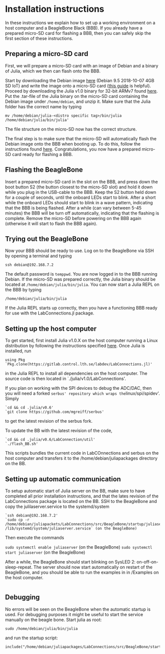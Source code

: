 # Installation instructions
In these instructions we explain how to set up a working environment on a host computer and
a BeagleBone Black (BBB). If you already have a prepared micro-SD card for flashing a BBB,
then you can safely skip the first section of these instructions.

## Preparing a micro-SD card
First, we will prepare a micro-SD card with an image of Debian and a binary of Julia, which we then can flash onto the BBB.

Start by downloading the Debian image [here](http://beagleboard.org/latest-images) (Debian 9.5 2018-10-07 4GB SD IoT) and write the image onto a micro-SD card ([this guide](http://derekmolloy.ie/write-a-new-image-to-the-beaglebone-black/) is helpful).
Proceed by downloading the Julia v1.0 binary for 32-bit ARMv7 found [here](https://julialang.org/downloads/). Put the .tar-file of the Julia binary on the micro-SD card containing the Debian image under `/home/debian`, and unzip it.
Make sure that the Julia folder has the correct name by typing
```
mv /home/debian/julia-<distro specific tag>/bin/julia /home/debian/julia/bin/julia'
```
The file structure on the micro-SD now has the correct structure.

The final step is to make sure that the micro-SD will automatically flash the Debian image onto the BBB when booting up. To do this, follow the instructions found [here](https://elinux.org/Beagleboard:BeagleBoneBlack_Debian#Flashing_eMMC). Congratulations, you now have a prepared micro-SD card ready for flashing a BBB.

## Flashing the BeagleBone
Insert a prepared micro-SD card in the slot on the BBB, and press down the boot button S2 (the button closest to the micro-SD slot) and hold it down while you plug in the USB-cable to the BBB. Keep the S2 button held down for a couple of seconds, until the onboard LEDs start to blink. After a short while the onboard LEDs should start to blink in a wave pattern, indicating that the BBB is being flashed. After a while (can vary between 5-45 minutes) the BBB will be turn off automatically, indicating that the flashing is complete. Remove the micro-SD before powering on the BBB again (otherwise it will start to flash the BBB again).

## Trying out the BeagleBone
Now your BBB should be ready to use. Log on to the BeagleBone via SSH by opening a terminal and typing
```
ssh debian@192.168.7.2
```
The default password is `temppwd`. You are now logged in to the BBB running Debian. If the micro-SD was prepared correctly, the Julia binary should be located at `/home/debian/julia/bin/julia`.
You can now start a Julia REPL on the BBB by typing
```
/home/debian/julia/bin/julia
```
If the Julia REPL starts up correctly, then you have a functioning BBB ready for use with the LabConnections.jl package.

## Setting up the host computer


To get started, first install Julia v1.0.X on the host computer running a Linux distribution by following the instructions specified [here](https://github.com/JuliaLang/julia/blob/master/README.md). Once Julia is installed, run
```
using Pkg
`Pkg.clone(https://gitlab.control.lth.se/labdev/LabConnections.jl)'
```
in the Julia REPL to install all dependencies on the host computer. The source code is then located in `./julia/v1.0/LabConnections'.


If you plan on working with the SPI devices to debug the ADC/DAC, then you will need a forked `serbus' repository which wraps the`linux/spi/spidev'. Simply


```
`cd && cd .julia/v0.6'
`git clone https://github.com/mgreiff/serbus'
```


to get the latest revision of the serbus fork.


To update the BB with the latest revision of the code,  


```
`cd && cd .julia/v0.6/LabConnection/util'
`./flash_BB.sh'
```


This scripts bundles the current code in LabCOnnections and serbus on the host computer and transfers it to the /home/debian/juliapackages directory on the BB.


<a id='Setting-up-automatic-communication-1'></a>

## Setting up automatic communication


To setup automatic start of Julia server on the BB, make sure to have completed all prior installation instructions, and that the lates revision of the LabConnections package is located on the BB. SSH to the BeagleBone and copy the julilaserver.service to the systemd/system


```
`ssh debian@192.168.7.2'
`sudo cp -r /home/debian/juliapackets/LabConnections/src/BeagleBone/startup/juliaserver.service /lib/systemd/system/juliaserver.service` (on the BeagleBone)
```


Then execute the commands


`sudo systemctl enable juliaserver` (on the BeagleBone) `sudo systemctl start juliaserver` (on the BeagleBone)


After a while, the BeagleBone should start blinking on SysLED 2: on-off-on-sleep-repeat. The server should now start automatically on restart of the BeagleBone, and you should be able to run the examples in in /Examples on the host computer.


```@systemConfiguration

```


<a id='Debugging-1'></a>

## Debugging


No errors will be seen on the BeagleBone when the automatic startup is used. For debugging purposes it might be useful to start the service manually on the beagle bone. Start julia as root:


```
sudo /home/debian/julia/bin/julia
```


and run the startup script:


```
include("/home/debian/juliapackages/LabConnections/src/BeagleBone/startup/startup.jl")
```
